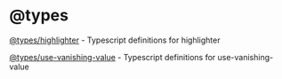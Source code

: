 # @types

[@types/highlighter](./highlighter) - Typescript definitions for highlighter

[@types/use-vanishing-value](./use-vanishing-value) - Typescript definitions for use-vanishing-value
